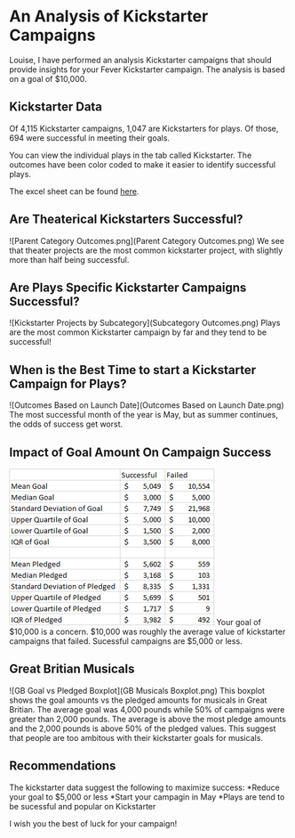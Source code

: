 # An Analysis of Kickstarter Campaigns
Louise, I have performed an analysis Kickstarter campaigns that should provide insights for your Fever Kickstarter campaign. The analysis is based on a goal of $10,000.

## Kickstarter Data
Of 4,115 Kickstarter campaigns, 1,047 are Kickstarters for plays. Of those, 694 were successful in meeting their goals.

You can view the individual plays in the tab called Kickstarter. The outcomes have been color coded to make it easier to identify successful plays.

The excel sheet can be found [here](data-1-1-3-StarterBook.xlsx). 

## Are Theaterical Kickstarters Successful?
![Parent Category Outcomes.png](Parent Category Outcomes.png)
We see that theater projects are the most common kickstarter project, with slightly more than half being successful.

## Are Plays Specific Kickstarter Campaigns Successful?
![Kickstarter Projects by Subcategory](Subcategory Outcomes.png)
Plays are the most common Kickstarter campaign by far and they tend to be successful!

## When is the Best Time to start a Kickstarter Campaign for Plays?
![Outcomes Based on Launch Date](Outcomes Based on Launch Date.png)
The most successful month of the year is May, but as summer continues, the odds of success get worst.

## Impact of Goal Amount On Campaign Success
![Statistics of Successful and Failed Kickstarter Plays](stats.png)
Your goal of $10,000 is a concern. $10,000 was roughly the average value of kickstarter campaigns that failed. Sucessful campaigns are $5,000 or less.

## Great Britian Musicals
![GB Goal vs Pledged Boxplot](GB Musicals Boxplot.png)
This boxplot shows the goal amounts vs the pledged amounts for musicals in Great Britian. The average goal was 4,000 pounds while 50% of campaigns were greater than 2,000 pounds. The average is above the most pledge amounts and the 2,000 pounds is above 50% of the pledged values. This suggest that people are too ambitous with their kickstarter goals for musicals.

## Recommendations
The kickstarter data suggest the following to maximize success:
*Reduce your goal to $5,000 or less
*Start your campagin in May
*Plays are tend to be sucessful and popular on Kickstarter

I wish you the best of luck for your campaign!
